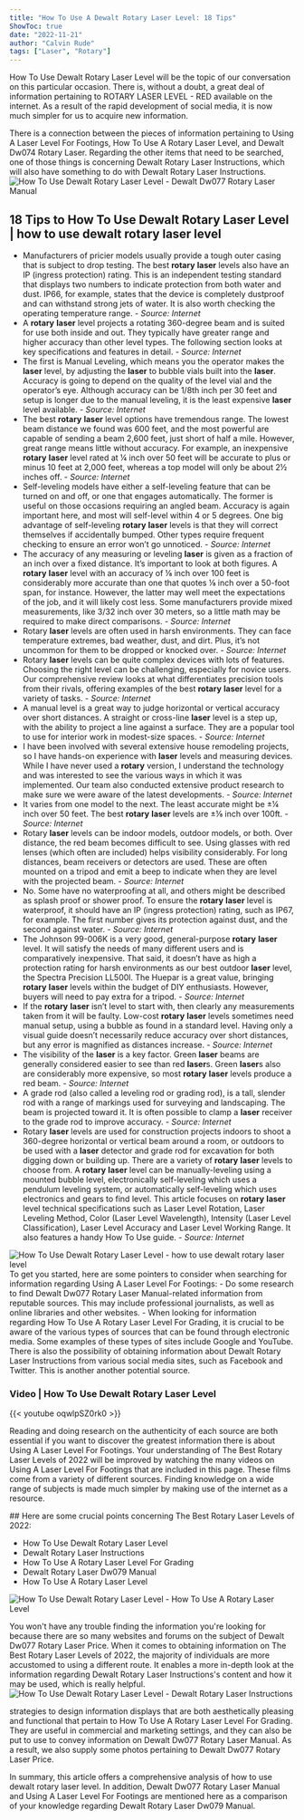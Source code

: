 ```yaml
---
title: "How To Use A Dewalt Rotary Laser Level: 18 Tips"
ShowToc: true 
date: "2022-11-21"
author: "Calvin Rude" 
tags: ["Laser", "Rotary"]
---
```


How To Use Dewalt Rotary Laser Level will be the topic of our conversation on this particular occasion. There is, without a doubt, a great deal of information pertaining to ROTARY LASER LEVEL - RED available on the internet. As a result of the rapid development of social media, it is now much simpler for us to acquire new information.

There is a connection between the pieces of information pertaining to Using A Laser Level For Footings, How To Use A Rotary Laser Level, and Dewalt Dw074 Rotary Laser. Regarding the other items that need to be searched, one of those things is concerning Dewalt Rotary Laser Instructions, which will also have something to do with Dewalt Rotary Laser Instructions.
<img loading="lazy" src="http://www.johnsonlevel.com/Content/files/MoreImages/40-6502-APPD-Fence_09.jpg" onerror="this.onerror=null;this.src='https://blogger.googleusercontent.com/img/a/AVvXsEhe7F7TRXHtjiKvHb5vS7DmnxvpHiDyoYyYvm1nHB3Qp2_w3BnM6A2eq4v7FYxCC9bfZt3a9vIMtAYEKUiaDQbHMg-ViyGmRIj39MLp0bGFfgfYw1Dc9q_H-T0wiTm3l0Uq42dETrN9eC8aGJ9_IORZsxST1AcLR7np1koOfcc7tnHa4S8Mwz_xD9d0=s16000';" alt="How To Use Dewalt Rotary Laser Level - Dewalt Dw077 Rotary Laser Manual" >

## 18 Tips to How To Use Dewalt Rotary Laser Level | how to use dewalt rotary laser level
-   Manufacturers of pricier models usually provide a tough outer casing that is subject to drop testing. The best **rotary** **laser** levels also have an IP (ingress protection) rating. This is an independent testing standard that displays two numbers to indicate protection from both water and dust. IP66, for example, states that the device is completely dustproof and can withstand strong jets of water. It is also worth checking the operating temperature range. - <cite>Source: Internet</cite>
-   A **rotary** **laser** level projects a rotating 360-degree beam and is suited for use both inside and out. They typically have greater range and higher accuracy than other level types. The following section looks at key specifications and features in detail. - <cite>Source: Internet</cite>
-   The first is Manual Leveling, which means you the operator makes the **laser** level, by adjusting the **laser** to bubble vials built into the **laser**. Accuracy is going to depend on the quality of the level vial and the operator’s eye. Although accuracy can be 1/8th inch per 30 feet and setup is longer due to the manual leveling, it is the least expensive **laser** level available. - <cite>Source: Internet</cite>
-   The best **rotary** **laser** level options have tremendous range. The lowest beam distance we found was 600 feet, and the most powerful are capable of sending a beam 2,600 feet, just short of half a mile. However, great range means little without accuracy. For example, an inexpensive **rotary** **laser** level rated at ¼ inch over 50 feet will be accurate to plus or minus 10 feet at 2,000 feet, whereas a top model will only be about 2½ inches off. - <cite>Source: Internet</cite>
-   Self-leveling models have either a self-leveling feature that can be turned on and off, or one that engages automatically. The former is useful on those occasions requiring an angled beam. Accuracy is again important here, and most will self-level within 4 or 5 degrees. One big advantage of self-leveling **rotary** **laser** levels is that they will correct themselves if accidentally bumped. Other types require frequent checking to ensure an error won’t go unnoticed. - <cite>Source: Internet</cite>
-   The accuracy of any measuring or leveling **laser** is given as a fraction of an inch over a fixed distance. It’s important to look at both figures. A **rotary** **laser** level with an accuracy of ⅛ inch over 100 feet is considerably more accurate than one that quotes ⅛ inch over a 50-foot span, for instance. However, the latter may well meet the expectations of the job, and it will likely cost less. Some manufacturers provide mixed measurements, like 3/32 inch over 30 meters, so a little math may be required to make direct comparisons. - <cite>Source: Internet</cite>
-   Rotary **laser** levels are often used in harsh environments. They can face temperature extremes, bad weather, dust, and dirt. Plus, it’s not uncommon for them to be dropped or knocked over. - <cite>Source: Internet</cite>
-   Rotary **laser** levels can be quite complex devices with lots of features. Choosing the right level can be challenging, especially for novice users. Our comprehensive review looks at what differentiates precision tools from their rivals, offering examples of the best **rotary** **laser** level for a variety of tasks. - <cite>Source: Internet</cite>
-   A manual level is a great way to judge horizontal or vertical accuracy over short distances. A straight or cross-line **laser** level is a step up, with the ability to project a line against a surface. They are a popular tool to use for interior work in modest-size spaces. - <cite>Source: Internet</cite>
-   I have been involved with several extensive house remodeling projects, so I have hands-on experience with **laser** levels and measuring devices. While I have never used a **rotary** version, I understand the technology and was interested to see the various ways in which it was implemented. Our team also conducted extensive product research to make sure we were aware of the latest developments. - <cite>Source: Internet</cite>
-   It varies from one model to the next. The least accurate might be ±¼ inch over 50 feet. The best **rotary** **laser** levels are ±⅛ inch over 100ft. - <cite>Source: Internet</cite>
-   Rotary **laser** levels can be indoor models, outdoor models, or both. Over distance, the red beam becomes difficult to see. Using glasses with red lenses (which often are included) helps visibility considerably. For long distances, beam receivers or detectors are used. These are often mounted on a tripod and emit a beep to indicate when they are level with the projected beam. - <cite>Source: Internet</cite>
-   No. Some have no waterproofing at all, and others might be described as splash proof or shower proof. To ensure the **rotary** **laser** level is waterproof, it should have an IP (ingress protection) rating, such as IP67, for example. The first number gives its protection against dust, and the second against water. - <cite>Source: Internet</cite>
-   The Johnson 99-006K is a very good, general-purpose **rotary** **laser** level. It will satisfy the needs of many different users and is comparatively inexpensive. That said, it doesn’t have as high a protection rating for harsh environments as our best outdoor **laser** level, the Spectra Precision LL500l. The Huepar is a great value, bringing **rotary** **laser** levels within the budget of DIY enthusiasts. However, buyers will need to pay extra for a tripod. - <cite>Source: Internet</cite>
-   If the **rotary** **laser** isn’t level to start with, then clearly any measurements taken from it will be faulty. Low-cost **rotary** **laser** levels sometimes need manual setup, using a bubble as found in a standard level. Having only a visual guide doesn’t necessarily reduce accuracy over short distances, but any error is magnified as distances increase. - <cite>Source: Internet</cite>
-   The visibility of the **laser** is a key factor. Green **laser** beams are generally considered easier to see than red **laser**s. Green **laser**s also are considerably more expensive, so most **rotary** **laser** levels produce a red beam. - <cite>Source: Internet</cite>
-   A grade rod (also called a leveling rod or grading rod), is a tall, slender rod with a range of markings used for surveying and landscaping. The beam is projected toward it. It is often possible to clamp a **laser** receiver to the grade rod to improve accuracy. - <cite>Source: Internet</cite>
-   Rotary **laser** levels are used for construction projects indoors to shoot a 360-degree horizontal or vertical beam around a room, or outdoors to be used with a **laser** detector and grade rod for excavation for both digging down or building up. There are a variety of **rotary** **laser** levels to choose from. A **rotary** **laser** level can be manually-leveling using a mounted bubble level, electronically self-leveling which uses a pendulum leveling system, or automatically self-leveling which uses electronics and gears to find level. This article focuses on **rotary** **laser** level technical specifications such as Laser Level Rotation, Laser Leveling Method, Color (Laser Level Wavelength), Intensity (Laser Level Classification), Laser Level Accuracy and Laser Level Working Range. It also features a handy How To Use guide. - <cite>Source: Internet</cite>


<img loading="lazy" src="https://i.pinimg.com/originals/3e/6b/d4/3e6bd454073f64438d8059695348a7f5.png" onerror="this.onerror=null;this.src='https://blogger.googleusercontent.com/img/a/AVvXsEhe7F7TRXHtjiKvHb5vS7DmnxvpHiDyoYyYvm1nHB3Qp2_w3BnM6A2eq4v7FYxCC9bfZt3a9vIMtAYEKUiaDQbHMg-ViyGmRIj39MLp0bGFfgfYw1Dc9q_H-T0wiTm3l0Uq42dETrN9eC8aGJ9_IORZsxST1AcLR7np1koOfcc7tnHa4S8Mwz_xD9d0=s16000';" alt="How To Use Dewalt Rotary Laser Level - how to use dewalt rotary laser level" >
To get you started, here are some pointers to consider when searching for information regarding Using A Laser Level For Footings:
- Do some research to find Dewalt Dw077 Rotary Laser Manual-related information from reputable sources. This may include professional journalists, as well as online libraries and other websites.
- When looking for information regarding How To Use A Rotary Laser Level For Grading, it is crucial to be aware of the various types of sources that can be found through electronic media. Some examples of these types of sites include Google and YouTube. There is also the possibility of obtaining information about Dewalt Rotary Laser Instructions from various social media sites, such as Facebook and Twitter. This is another another potential source.

### Video | How To Use Dewalt Rotary Laser Level
{{< youtube oqwlpSZ0rk0 >}} 


Reading and doing research on the authenticity of each source are both essential if you want to discover the greatest information there is about Using A Laser Level For Footings.
Your understanding of The Best Rotary Laser Levels of 2022 will be improved by watching the many videos on Using A Laser Level For Footings that are included in this page. These films come from a variety of different sources. Finding knowledge on a wide range of subjects is made much simpler by making use of the internet as a resource.
<script async="async" data-cfasync="false" src="//normallydemandedalter.com/fe63df3c5408708b15d8dc3d9b206b31/invoke.js"></script>
<div id="container-fe63df3c5408708b15d8dc3d9b206b31"></div>
## Here are some crucial points concerning The Best Rotary Laser Levels of 2022:

- How To Use Dewalt Rotary Laser Level
- Dewalt Rotary Laser Instructions
- How To Use A Rotary Laser Level For Grading
- Dewalt Rotary Laser Dw079 Manual
- How To Use A Rotary Laser Level

 <img loading="lazy" src="https://www.mississaugahardware.com/prodimage/ProductImage/800/0ad775e9-661e-4959-af3c-6a61bc849496.jpg" onerror="this.onerror=null;this.src='https://blogger.googleusercontent.com/img/a/AVvXsEhe7F7TRXHtjiKvHb5vS7DmnxvpHiDyoYyYvm1nHB3Qp2_w3BnM6A2eq4v7FYxCC9bfZt3a9vIMtAYEKUiaDQbHMg-ViyGmRIj39MLp0bGFfgfYw1Dc9q_H-T0wiTm3l0Uq42dETrN9eC8aGJ9_IORZsxST1AcLR7np1koOfcc7tnHa4S8Mwz_xD9d0=s16000';" alt="How To Use Dewalt Rotary Laser Level - How To Use A Rotary Laser Level" >

You won't have any trouble finding the information you're looking for because there are so many websites and forums on the subject of Dewalt Dw077 Rotary Laser Price.
When it comes to obtaining information on The Best Rotary Laser Levels of 2022, the majority of individuals are more accustomed to using a different route. It enables a more in-depth look at the information regarding Dewalt Rotary Laser Instructions's content and how it may be used, which is really helpful.
<img loading="lazy" src="https://www.diydoctor.org.uk/blog/wp-content/uploads/2014/09/cross-line-laser-level.jpg" onerror="this.onerror=null;this.src='https://blogger.googleusercontent.com/img/a/AVvXsEhe7F7TRXHtjiKvHb5vS7DmnxvpHiDyoYyYvm1nHB3Qp2_w3BnM6A2eq4v7FYxCC9bfZt3a9vIMtAYEKUiaDQbHMg-ViyGmRIj39MLp0bGFfgfYw1Dc9q_H-T0wiTm3l0Uq42dETrN9eC8aGJ9_IORZsxST1AcLR7np1koOfcc7tnHa4S8Mwz_xD9d0=s16000';" alt="How To Use Dewalt Rotary Laser Level - Dewalt Rotary Laser Instructions" >

strategies to design information displays that are both aesthetically pleasing and functional that pertain to How To Use A Rotary Laser Level For Grading. They are useful in commercial and marketing settings, and they can also be put to use to convey information on Dewalt Dw077 Rotary Laser Manual. As a result, we also supply some photos pertaining to Dewalt Dw077 Rotary Laser Price.

In summary, this article offers a comprehensive analysis of how to use dewalt rotary laser level. In addition, Dewalt Dw077 Rotary Laser Manual and Using A Laser Level For Footings are mentioned here as a comparison of your knowledge regarding Dewalt Rotary Laser Dw079 Manual.

	

